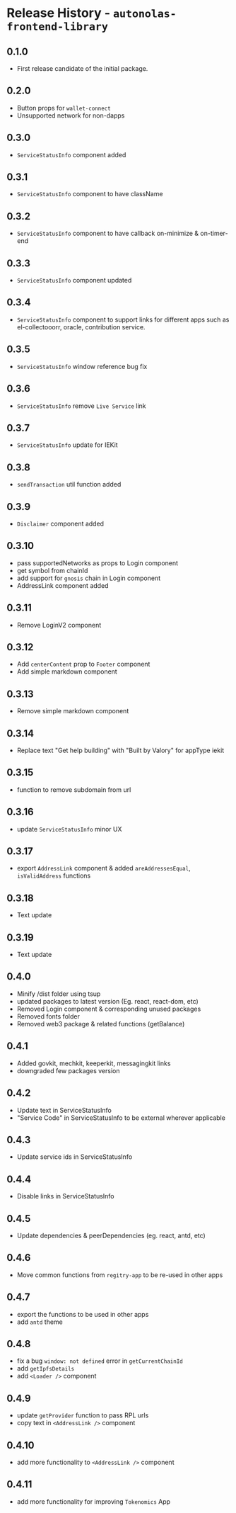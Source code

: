 # Release History - `autonolas-frontend-library`

## 0.1.0

- First release candidate of the initial package.

## 0.2.0

- Button props for `wallet-connect`
- Unsupported network for non-dapps

## 0.3.0

- `ServiceStatusInfo` component added

## 0.3.1

- `ServiceStatusInfo` component to have className

## 0.3.2

- `ServiceStatusInfo` component to have callback on-minimize & on-timer-end

## 0.3.3

- `ServiceStatusInfo` component updated

## 0.3.4

- `ServiceStatusInfo` component to support links for different apps such as el-collectooorr, oracle, contribution service.

## 0.3.5

- `ServiceStatusInfo` window reference bug fix

## 0.3.6

- `ServiceStatusInfo` remove `Live Service` link

## 0.3.7

- `ServiceStatusInfo` update for IEKit

## 0.3.8

- `sendTransaction` util function added

## 0.3.9

- `Disclaimer` component added

## 0.3.10

- pass supportedNetworks as props to Login component
- get symbol from chainId
- add support for `gnosis` chain in Login component
- AddressLink component added

## 0.3.11
- Remove LoginV2 component

## 0.3.12
- Add `centerContent` prop to `Footer` component
- Add simple markdown component

## 0.3.13
- Remove simple markdown component

## 0.3.14
- Replace text "Get help building" with "Built by Valory" for appType iekit

## 0.3.15
- function to remove subdomain from url

## 0.3.16
- update `ServiceStatusInfo` minor UX

## 0.3.17
- export `AddressLink` component & added `areAddressesEqual`, `isValidAddress` functions

## 0.3.18
- Text update

## 0.3.19
- Text update

## 0.4.0
- Minify /dist folder using tsup
- updated packages to latest version (Eg. react, react-dom, etc)
- Removed Login component & corresponding unused packages
- Removed fonts folder
- Removed web3 package & related functions (getBalance)

## 0.4.1
- Added govkit, mechkit, keeperkit, messagingkit links
- downgraded few packages version

## 0.4.2
- Update text in ServiceStatusInfo
- "Service Code" in ServiceStatusInfo to be external wherever applicable

## 0.4.3
- Update service ids in ServiceStatusInfo

## 0.4.4
- Disable links in ServiceStatusInfo

## 0.4.5
- Update dependencies & peerDependencies (eg. react, antd, etc)

## 0.4.6
- Move common functions from `regitry-app` to be re-used in other apps

## 0.4.7
- export the functions to be used in other apps
- add `antd` theme 

## 0.4.8
- fix a bug `window: not defined` error in `getCurrentChainId`
- add `getIpfsDetails`
- add `<Loader />` component

## 0.4.9
- update `getProvider` function to pass RPL urls
- copy text in `<AddressLink />` component

## 0.4.10
- add more functionality to `<AddressLink />` component

## 0.4.11
- add more functionality for improving `Tokenomics` App